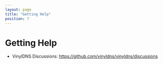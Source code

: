 ```yaml
---
layout: page
title: "Getting Help"
position: 7
---
```


# Getting Help

- VinylDNS Discussions:
  <https://github.com/vinyldns/vinyldns/discussions>
